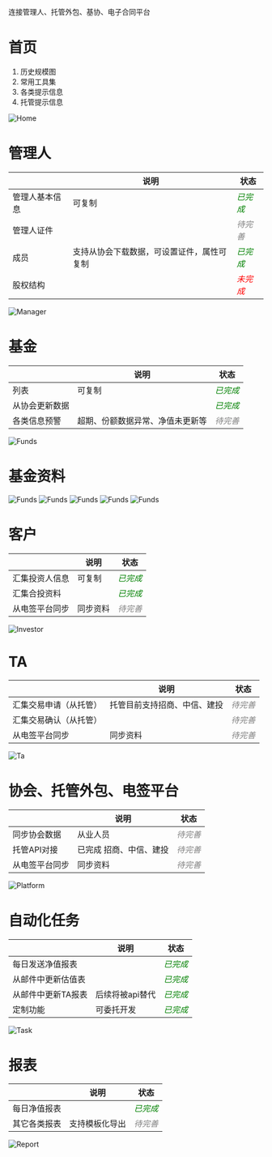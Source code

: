 连接管理人、托管外包、基协、电子合同平台



# 首页
1. 历史规模图
2. 常用工具集
3. 各类提示信息
3. 托管提示信息


![Home](readme/home.png)


# 管理人
|      | 说明 | 状态 |
|----------|------|------|
| 管理人基本信息     | 可复制   | <span style="color: green;">*已完成*</span>   |
| 管理人证件     |    | <span style="color: gray;">*待完善*</span>   |
| 成员     | 支持从协会下载数据，可设置证件，属性可复制   | <span style="color: green;">*已完成*</span>   |
| 股权结构     |     | <span style="color: red;">*未完成*</span>   |


![Manager](readme/manager.png)


# 基金
|      | 说明 | 状态 |
|----------|------|------|
| 列表     | 可复制   | <span style="color: green;">*已完成*</span>   |
| 从协会更新数据     |    | <span style="color: green;">*已完成*</span>   |
| 各类信息预警     | 超期、份额数据异常、净值未更新等   | <span style="color: gray;">*待完善*</span>   

![Funds](readme/funds.png)


# 基金资料

![Funds](readme/fundinfo.png)
![Funds](readme/fundinfo2.png)
![Funds](readme/fundinfo-nv.png)
![Funds](readme/fundinfo-curve.png)
![Funds](readme/fundinfo-ele.png)





# 客户
|      | 说明 | 状态 |
|----------|------|------|
| 汇集投资人信息     | 可复制   | <span style="color: green;">*已完成*</span>   |
| 汇集合投资料     |    | <span style="color: green;">*已完成*</span>   |
| 从电签平台同步     | 同步资料   | <span style="color: gray;">*待完善*</span>   

 

![Investor](readme/investor.png)

# TA

|      | 说明 | 状态 |
|----------|------|------|
| 汇集交易申请（从托管）     | 托管目前支持招商、中信、建投   | <span style="color: gray;">*待完善*</span>   |
| 汇集交易确认（从托管）     |    | <span style="color: gray;">*待完善*</span>   |
| 从电签平台同步     | 同步资料   | <span style="color: gray;">*待完善*</span>   


![Ta](readme/ta.png)


# 协会、托管外包、电签平台
|      | 说明 | 状态 |
|----------|------|------|
| 同步协会数据     | 从业人员  | <span style="color: gray;">*待完善*</span>   |
| 托管API对接     | 已完成 招商、中信、建投   | <span style="color: gray;">*待完善*</span>   |
| 从电签平台同步     | 同步资料   | <span style="color: gray;">*待完善*</span>   |


![Platform](readme/platform.png)

# 自动化任务
|      | 说明 | 状态 |
|----------|------|------|
| 每日发送净值报表     |     | <span style="color: green;">*已完成*</span>   |
| 从邮件中更新估值表     |     | <span style="color: green;">*已完成*</span>   |
| 从邮件中更新TA报表     | 后续将被api替代  | <span style="color: green;">*已完成*</span>   |
| 定制功能     |  可委托开发  | <span style="color: green;">*已完成*</span>   |


![Task](readme/task.png)

# 报表 
|      | 说明 | 状态 |
|----------|------|------|
| 每日净值报表     |     | <span style="color: green;">*已完成*</span>   |
| 其它各类报表     | 支持模板化导出   | <span style="color: gray;">*待完善*</span>   |

![Report](readme/report.png)


